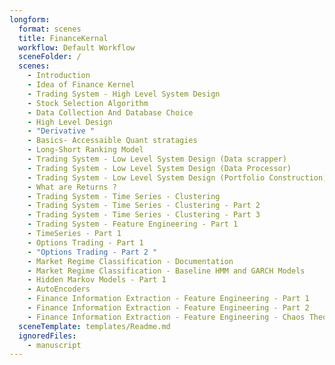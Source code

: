 ```yaml
---
longform:
  format: scenes
  title: FinanceKernal
  workflow: Default Workflow
  sceneFolder: /
  scenes:
    - Introduction
    - Idea of Finance Kernel
    - Trading System - High Level System Design
    - Stock Selection Algorithm
    - Data Collection And Database Choice
    - High Level Design
    - "Derivative "
    - Basics- Accessaible Quant stratagies
    - Long-Short Ranking Model
    - Trading System - Low Level System Design (Data scrapper)
    - Trading System - Low Level System Design (Data Processor)
    - Trading System - Low Level System Design (Portfolio Construction)
    - What are Returns ?
    - Trading System - Time Series - Clustering
    - Trading System - Time Series - Clustering - Part 2
    - Trading System - Time Series - Clustering - Part 3
    - Trading System - Feature Engineering - Part 1
    - TimeSeries - Part 1
    - Options Trading - Part 1
    - "Options Trading - Part 2 "
    - Market Regime Classification - Documentation
    - Market Regime Classification - Baseline HMM and GARCH Models
    - Hidden Markov Models - Part 1
    - AutoEncoders
    - Finance Information Extraction - Feature Engineering - Part 1
    - Finance Information Extraction - Feature Engineering - Part 2
    - Finance Information Extraction - Feature Engineering - Chaos Theory
  sceneTemplate: templates/Readme.md
  ignoredFiles:
    - manuscript
---
```

